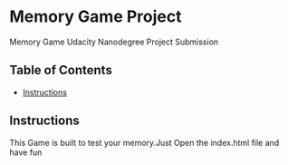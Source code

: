 # Memory Game Project
Memory Game Udacity Nanodegree Project Submission
## Table of Contents

* [Instructions](#instructions)

## Instructions

This Game is built to test your memory.Just Open the index.html file and have fun
